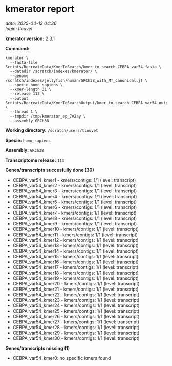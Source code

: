 # kmerator report
*date: 2025-04-13 04:36*  
*login: tlouvet*

**kmerator version:** 2.3.1

**Command:**

```
kmerator \
  --fasta-file Scripts/RecreateData/KmerToSearch/kmer_to_search_CEBPA_var54.fasta \
  --datadir /scratch/indexes/kmerator/ \
  --genome /scratch/indexes/jellyfish/human/GRCh38_with_MT_canonical.jf \
  --specie homo_sapiens \
  --kmer-length 31 \
  --release 113 \
  --output Scripts/RecreateData/KmerToSearchOutput/kmer_to_search_CEBPA_var54_output \
  --thread 1 \
  --tmpdir /tmp/kmerator_ep_7v2ay \
  --assembly GRCh38
```

**Working directory:** `/scratch/users/tlouvet`

**Specie:** `homo_sapiens`

**Assembly:** `GRCh38`

**Transcriptome release:** `113`

**Genes/transcripts succesfully done (30)**

- CEBPA_var54_kmer1 - kmers/contigs: 1/1 (level: transcript)
- CEBPA_var54_kmer2 - kmers/contigs: 1/1 (level: transcript)
- CEBPA_var54_kmer3 - kmers/contigs: 1/1 (level: transcript)
- CEBPA_var54_kmer4 - kmers/contigs: 1/1 (level: transcript)
- CEBPA_var54_kmer5 - kmers/contigs: 1/1 (level: transcript)
- CEBPA_var54_kmer6 - kmers/contigs: 1/1 (level: transcript)
- CEBPA_var54_kmer7 - kmers/contigs: 1/1 (level: transcript)
- CEBPA_var54_kmer8 - kmers/contigs: 1/1 (level: transcript)
- CEBPA_var54_kmer9 - kmers/contigs: 1/1 (level: transcript)
- CEBPA_var54_kmer10 - kmers/contigs: 1/1 (level: transcript)
- CEBPA_var54_kmer11 - kmers/contigs: 1/1 (level: transcript)
- CEBPA_var54_kmer12 - kmers/contigs: 1/1 (level: transcript)
- CEBPA_var54_kmer13 - kmers/contigs: 1/1 (level: transcript)
- CEBPA_var54_kmer14 - kmers/contigs: 1/1 (level: transcript)
- CEBPA_var54_kmer15 - kmers/contigs: 1/1 (level: transcript)
- CEBPA_var54_kmer16 - kmers/contigs: 1/1 (level: transcript)
- CEBPA_var54_kmer17 - kmers/contigs: 1/1 (level: transcript)
- CEBPA_var54_kmer18 - kmers/contigs: 1/1 (level: transcript)
- CEBPA_var54_kmer19 - kmers/contigs: 1/1 (level: transcript)
- CEBPA_var54_kmer20 - kmers/contigs: 1/1 (level: transcript)
- CEBPA_var54_kmer21 - kmers/contigs: 1/1 (level: transcript)
- CEBPA_var54_kmer22 - kmers/contigs: 1/1 (level: transcript)
- CEBPA_var54_kmer23 - kmers/contigs: 1/1 (level: transcript)
- CEBPA_var54_kmer24 - kmers/contigs: 1/1 (level: transcript)
- CEBPA_var54_kmer25 - kmers/contigs: 1/1 (level: transcript)
- CEBPA_var54_kmer26 - kmers/contigs: 1/1 (level: transcript)
- CEBPA_var54_kmer27 - kmers/contigs: 1/1 (level: transcript)
- CEBPA_var54_kmer28 - kmers/contigs: 1/1 (level: transcript)
- CEBPA_var54_kmer29 - kmers/contigs: 1/1 (level: transcript)
- CEBPA_var54_kmer30 - kmers/contigs: 1/1 (level: transcript)


**Genes/transcripts missing (1)**

- CEBPA_var54_kmer0: no specific kmers found
